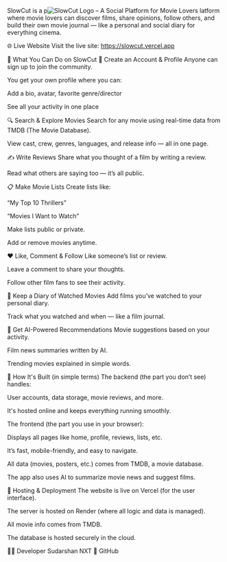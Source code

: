  SlowCut is a p![SlowCut Logo](./public/slowcut-brand.png) – A Social Platform for Movie Lovers
latform where movie lovers can discover films, share opinions, follow others, and build their own movie journal — like a personal and social diary for everything cinema.

🌐 Live Website
Visit the live site: https://slowcut.vercel.app

📌 What You Can Do on SlowCut
👥 Create an Account & Profile
Anyone can sign up to join the community.

You get your own profile where you can:

Add a bio, avatar, favorite genre/director

See all your activity in one place

🔍 Search & Explore Movies
Search for any movie using real-time data from TMDB (The Movie Database).

View cast, crew, genres, languages, and release info — all in one page.

✍️ Write Reviews
Share what you thought of a film by writing a review.

Read what others are saying too — it’s all public.

📋 Make Movie Lists
Create lists like:

“My Top 10 Thrillers”

“Movies I Want to Watch”

Make lists public or private.

Add or remove movies anytime.

❤️ Like, Comment & Follow
Like someone’s list or review.

Leave a comment to share your thoughts.

Follow other film fans to see their activity.

📖 Keep a Diary of Watched Movies
Add films you’ve watched to your personal diary.

Track what you watched and when — like a film journal.

🧠 Get AI-Powered Recommendations
Movie suggestions based on your activity.

Film news summaries written by AI.

Trending movies explained in simple words.

📡 How It's Built (in simple terms)
The backend (the part you don’t see) handles:

User accounts, data storage, movie reviews, and more.

It's hosted online and keeps everything running smoothly.

The frontend (the part you use in your browser):

Displays all pages like home, profile, reviews, lists, etc.

It’s fast, mobile-friendly, and easy to navigate.

All data (movies, posters, etc.) comes from TMDB, a movie database.

The app also uses AI to summarize movie news and suggest films.

🚀 Hosting & Deployment
The website is live on Vercel (for the user interface).

The server is hosted on Render (where all logic and data is managed).

All movie info comes from TMDB.

The database is hosted securely in the cloud.

👨‍💻 Developer
Sudarshan NXT
🔗 GitHub

